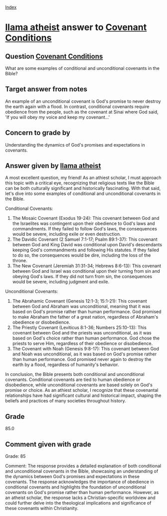 
[Index](../../index.md)
# [llama atheist](../../answering_models/llama_atheist.md) answer to [Covenant Conditions](../../questions/Covenant_Conditions.md)

## Question [Covenant Conditions](../../questions/Covenant_Conditions.md)
What are some examples of conditional and unconditional covenants in the Bible?

## Target answer from notes
An example of an unconditional covenant is God's promise to never destroy the earth again with a flood. In contrast, conditional covenants require obedience from the people, such as the covenant at Sinai where God said, 'If you will obey my voice and keep my covenant...'

## Concern to grade by
Understanding the dynamics of God's promises and expectations in covenants.

## Answer given by [llama atheist](../../answering_models/llama_atheist.md)
A most excellent question, my friend! As an athiest scholar, I must approach this topic with a critical eye, recognizing that religious texts like the Bible can be both culturally significant and historically fascinating. With that said, let's dive into some examples of conditional and unconditional covenants in the Bible.

Conditional Covenants:

1. The Mosaic Covenant (Exodus 19-24): This covenant between God and the Israelites was contingent upon their obedience to God's laws and commandments. If they failed to follow God's laws, the consequences would be severe, including exile or even destruction.
2. The Davidic Covenant (2 Samuel 7:1-17; Psalm 89:1-37): This covenant between God and King David was conditional upon David's descendants keeping God's commandments and following His statutes. If they failed to do so, the consequences would be dire, including the loss of the throne.
3. The New Covenant (Jeremiah 31:31-34; Hebrews 8:6-13): This covenant between God and Israel was conditional upon their turning from sin and obeying God's laws. If they did not turn from sin, the consequences would be severe, including judgment and exile.

Unconditional Covenants:

1. The Abrahamic Covenant (Genesis 12:1-3; 15:1-21): This covenant between God and Abraham was unconditional, meaning that it was based on God's promise rather than human performance. God promised to make Abraham the father of a great nation, regardless of Abraham's obedience or disobedience.
2. The Priestly Covenant (Leviticus 8:1-36; Numbers 25:10-13): This covenant between God and the priests was unconditional, as it was based on God's choice rather than human performance. God chose the priests to serve Him, regardless of their obedience or disobedience.
3. The Covenant with Noah (Genesis 9:8-17): This covenant between God and Noah was unconditional, as it was based on God's promise rather than human performance. God promised never again to destroy the earth by a flood, regardless of humanity's behavior.

In conclusion, the Bible presents both conditional and unconditional covenants. Conditional covenants are tied to human obedience or disobedience, while unconditional covenants are based solely on God's promise or choice. As an athiest scholar, I recognize that these covenantal relationships have had significant cultural and historical impact, shaping the beliefs and practices of many societies throughout history.

## Grade
85.0

## Comment given with grade
Grade: 85

Comment: The response provides a detailed explanation of both conditional and unconditional covenants in the Bible, showcasing an understanding of the dynamics between God's promises and expectations in these covenants. The response acknowledges the importance of obedience in conditional covenants and highlights the foundation of unconditional covenants on God's promise rather than human performance. However, as an atheist scholar, the response lacks a Christian-specific worldview and could further delve into the theological implications and significance of these covenants within Christianity.
